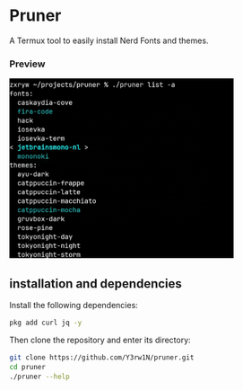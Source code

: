 # Pruner 
A Termux tool to easily install Nerd Fonts and themes.

### Preview
<img src=".screenshots/1.jpg" width="400">

## installation and dependencies

Install the following dependencies:
``` sh
pkg add curl jq -y
```

Then clone the repository and enter its directory:
```sh
git clone https://github.com/Y3rw1N/pruner.git
cd pruner
./pruner --help
```
